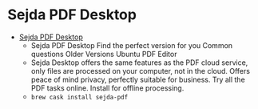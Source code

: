 # Sejda PDF Desktop
- [Sejda PDF Desktop](https://www.sejda.com/desktop)
  -  Sejda PDF Desktop Find the perfect version for you Common questions Older Versions Ubuntu PDF Editor
  - Sejda Desktop offers the same features as the PDF cloud service, only files are processed on your computer, not in the cloud. Offers peace of mind privacy, perfectly suitable for business. Try all the PDF tasks online. Install for offline processing.
  - `brew cask install sejda-pdf`
